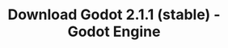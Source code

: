 ---
# Generated by /tools/generators/src/download_archive_generator !!! do not edit by hand !!!
title: 'Download Godot 2.1.1 (stable) - Godot Engine'
type: 'download/archive'
name: '2.1.1'
flavor: 'stable'
release_date: '2016-11-17T02:00:00-00:00'
release_notes: 'article/maintenance-release-godot-2-1-1/'
primaryPlatforms:
  - 'linux.64'
  - 'macos.universal'
  - 'windows.64'
  - 'linux_server.64'
  - 'templates'
links:
  linux.64:
    name: 'linux.64'
    title: 'Linux'
    caption: 'Padrão (x86_64)'
    tags:
      - '64 bit'
    hosts:
      github_builds:
        regular: 'https://github.com/godotengine/godot-builds/releases/download/2.1.1-stable/Godot_v2.1.1-stable_x11.64.zip'
        mono: '#'
      github:
        regular: 'https://github.com/godotengine/godot/releases/download/2.1.1-stable/Godot_v2.1.1-stable_x11.64.zip'
        mono: '#'
  macos.universal:
    name: 'macos.universal'
    title: 'macOS'
    caption: 'Universal (x86_64 + Silício da Apple)'
    tags:
      - 'Intel/Apple Silicon'
      - '64 bit'
    hosts:
      github_builds:
        regular: 'https://github.com/godotengine/godot-builds/releases/download/2.1.1-stable/Godot_v2.1.1-stable_osx.fat.zip'
        mono: '#'
      github:
        regular: 'https://github.com/godotengine/godot/releases/download/2.1.1-stable/Godot_v2.1.1-stable_osx.fat.zip'
        mono: '#'
  windows.64:
    name: 'windows.64'
    title: 'Windows'
    caption: 'Padrão (x86_64)'
    tags:
      - '64 bit'
    hosts:
      github_builds:
        regular: 'https://github.com/godotengine/godot-builds/releases/download/2.1.1-stable/Godot_v2.1.1-stable_win64.exe.zip'
        mono: '#'
      github:
        regular: 'https://github.com/godotengine/godot/releases/download/2.1.1-stable/Godot_v2.1.1-stable_win64.exe.zip'
        mono: '#'
  linux_server.64:
    name: 'linux_server.64'
    title: 'Servidor Linux'
    caption: 'Padrão (x86_64)'
    tags:
      - '64 bit'
    hosts:
      github_builds:
        regular: 'https://github.com/godotengine/godot-builds/releases/download/2.1.1-stable/Godot_v2.1.1-stable_linux_server.64.zip'
        mono: '#'
      github:
        regular: 'https://github.com/godotengine/godot/releases/download/2.1.1-stable/Godot_v2.1.1-stable_linux_server.64.zip'
        mono: '#'
  linux.32:
    name: 'linux.32'
    title: 'Linux'
    caption: 'Padrão (x86)'
    tags:
      - '32 bit'
    hosts:
      github_builds:
        regular: 'https://github.com/godotengine/godot-builds/releases/download/2.1.1-stable/Godot_v2.1.1-stable_x11.32.zip'
        mono: '#'
      github:
        regular: 'https://github.com/godotengine/godot/releases/download/2.1.1-stable/Godot_v2.1.1-stable_x11.32.zip'
        mono: '#'
  windows.32:
    name: 'windows.32'
    title: 'Windows'
    caption: 'Padrão (x86)'
    tags:
      - '32 bit'
    hosts:
      github_builds:
        regular: 'https://github.com/godotengine/godot-builds/releases/download/2.1.1-stable/Godot_v2.1.1-stable_win32.exe.zip'
        mono: '#'
      github:
        regular: 'https://github.com/godotengine/godot/releases/download/2.1.1-stable/Godot_v2.1.1-stable_win32.exe.zip'
        mono: '#'
  templates:
    name: 'templates'
    title: 'Modelos de exportação'
    caption: ''
    tags:
      - 'Utilizado para exportar os seus jogos para todas as plataformas suportadas'
    hosts:
      github_builds:
        regular: 'https://github.com/godotengine/godot-builds/releases/download/2.1.1-stable/Godot_v2.1.1-stable_export_templates.tpz'
        mono: '#'
      github:
        regular: 'https://github.com/godotengine/godot/releases/download/2.1.1-stable/Godot_v2.1.1-stable_export_templates.tpz'
        mono: '#'
---